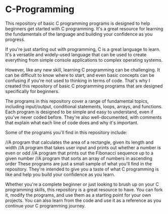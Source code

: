 # C-Programming
This repository of basic C programming programs is designed to help beginners get started with C programming. It's a great resource for learning the fundamentals of the language and building your confidence as you progress.

If you're just starting out with programming, C is a great language to learn. It's a versatile and widely-used language that can be used to create everything from simple console applications to complex operating systems.

However, like any new skill, learning C programming can be challenging. It can be difficult to know where to start, and even basic concepts can be confusing if you're not used to thinking in terms of code. That's why I created this repository of basic C programming programs that are designed specifically for beginners.

The programs in this repository cover a range of fundamental topics, including input/output, conditional statements, loops, arrays, and functions. Each program is designed to be simple and easy to understand, even if you've never coded before. They're also well-documented, with comments that explain what each line of code does and why it's important.

Some of the programs you'll find in this repository include:

//A program that calculates the area of a rectangle, given its length and width
//A program that takes user input and prints out whether a number is even or odd
//A program that prints out the Fibonacci sequence up to a given number
//A program that sorts an array of numbers in ascending order
These programs are just a small sample of what you'll find in the repository. They're intended to give you a taste of what C programming is like and help you build your confidence as you learn.

Whether you're a complete beginner or just looking to brush up on your C programming skills, this repository is a great resource to have. You can fork it, modify the programs, and use them as a starting point for your own projects. You can also learn from the code and use it as a reference as you continue your C programming journey.


